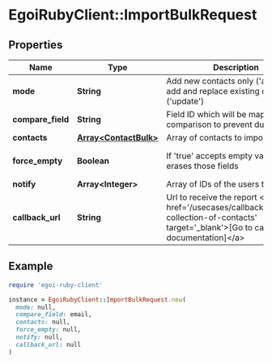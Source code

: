 # EgoiRubyClient::ImportBulkRequest

## Properties

| Name | Type | Description | Notes |
| ---- | ---- | ----------- | ----- |
| **mode** | **String** | Add new contacts only (&#39;add&#39;) or add and replace existing ones (&#39;update&#39;) |  |
| **compare_field** | **String** | Field ID which will be mapped for comparison to prevent duplicates) |  |
| **contacts** | [**Array&lt;ContactBulk&gt;**](ContactBulk.md) | Array of contacts to import |  |
| **force_empty** | **Boolean** | If &#39;true&#39; accepts empty values and erases those fields | [optional][default to false] |
| **notify** | **Array&lt;Integer&gt;** | Array of IDs of the users to notify | [optional] |
| **callback_url** | **String** | Url to receive the report &lt;a href&#x3D;&#39;/usecases/callbacks/#import-collection-of-contacts&#39; target&#x3D;&#39;_blank&#39;&gt;[Go to callback documentation]&lt;/a&gt; | [optional] |

## Example

```ruby
require 'egoi-ruby-client'

instance = EgoiRubyClient::ImportBulkRequest.new(
  mode: null,
  compare_field: email,
  contacts: null,
  force_empty: null,
  notify: null,
  callback_url: null
)
```

